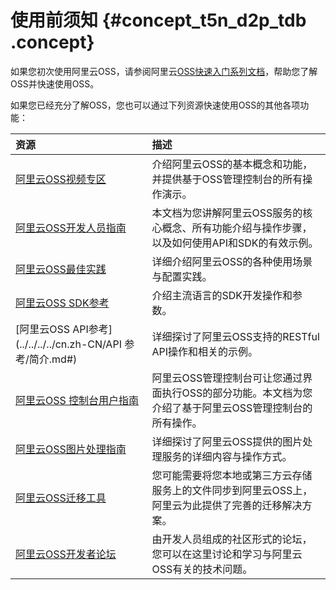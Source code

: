 # 使用前须知 {#concept_t5n_d2p_tdb .concept}

如果您初次使用阿里云OSS，请参阅阿里云[OSS快速入门系列文档](../../../../cn.zh-CN/快速入门/开始使用阿里云OSS.md#)，帮助您了解OSS并快速使用OSS。

如果您已经充分了解OSS，您也可以通过下列资源快速使用OSS的其他各项功能：

|资源|描述|
|:-|:-|
|[阿里云OSS视频专区](https://help.aliyun.com/video_list/39687.html)|介绍阿里云OSS的基本概念和功能，并提供基于OSS管理控制台的所有操作演示。|
|[阿里云OSS开发人员指南](cn.zh-CN/开发指南/基本概念介绍.md#)|本文档为您讲解阿里云OSS服务的核心概念、所有功能介绍与操作步骤，以及如何使用API和SDK的有效示例。|
|[阿里云OSS最佳实践](../../../../cn.zh-CN/最佳实践/移动应用端直传实践/快速搭建移动应用直传服务.md#)|详细介绍阿里云OSS的各种使用场景与配置实践。|
|[阿里云OSS SDK参考](https://help.aliyun.com/document_detail/52834.html)|介绍主流语言的SDK开发操作和参数。|
|[阿里云OSS API参考](../../../../cn.zh-CN/API 参考/简介.md#)|详细探讨了阿里云OSS支持的RESTful API操作和相关的示例。|
|[阿里云OSS 控制台用户指南](../../../../cn.zh-CN/控制台用户指南/使用阿里云账号登录OSS管理控制台.md#)|阿里云OSS管理控制台可让您通过界面执行OSS的部分功能。本文档为您介绍了基于阿里云OSS管理控制台的所有操作。|
|[阿里云OSS图片处理指南](../../../../cn.zh-CN/图片处理指南/快速使用OSS图片服务.md#)|详细探讨了阿里云OSS提供的图片处理服务的详细内容与操作方式。|
|[阿里云OSS迁移工具](../../../../cn.zh-CN/常用工具/ossimport/说明及配置.md#)|您可能需要将您本地或第三方云存储服务上的文件同步到阿里云OSS上，阿里云为此提供了完善的迁移解决方案。|
|[阿里云OSS开发者论坛](https://bbs.aliyun.com/thread/211.html)|由开发人员组成的社区形式的论坛，您可以在这里讨论和学习与阿里云OSS有关的技术问题。|

